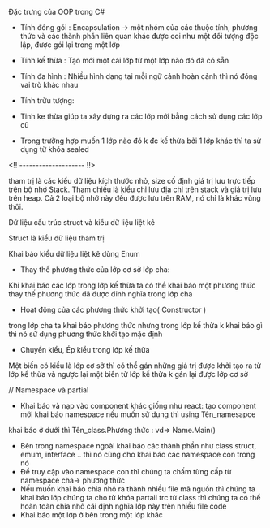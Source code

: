 Đặc trưng của OOP trong C# 

- Tính đóng gói : Encapsulation -> một nhóm của các thuộc tính, phương thức và các thành phần liên quan khác được coi như một đối tượng độc lập, được gói lại trong một lớp 

- Tính kế thừa : Tạo mới một cái lớp từ một lớp nào đó đã có sẵn 

- Tính đa hình : Nhiều hình dạng tại mỗi ngữ cảnh hoàn cảnh thì nó đóng vai trò khác nhau 

- Tính trừu tượng: 



- Tinh ke thừa giúp ta xây dựng ra các lớp mới bằng cách sử dụng các lớp cũ 
- Trong trường hợp muốn 1 lớp nào đó k đc kế thừa bởi 1 lớp khác 
thì ta sử dụng từ khóa sealed

<!! -------------------- !!>

tham trị là các kiểu dữ liệu kích thước nhỏ, size cố định giá trị lưu trực tiếp trên bộ nhớ Stack. Tham chiếu là kiểu chỉ lưu địa chỉ trên stack và giá trị lưu trên heap. Cả 2 loại bộ nhớ này đều được lưu trên RAM, nó chỉ là khác vùng thôi.

Dữ liệu cấu trúc struct và kiểu dữ liệu liệt kê

Struct là kiểu dữ liệu tham trị

Khai báo kiểu dữ liệu liệt kê 
dùng Enum

- Thay thế phương thức của lớp cơ sở lớp cha: 

Khi khai báo các lớp trong lớp kế thừa ta có thể khai báo một phương thức thay thế phương thức đã được đinh nghĩa trong lớp cha 

- Hoạt động của các phương thức khởi tạo( Constructor )

trong lớp cha ta khai báo phương thức nhưng trong lớp kế thừa k khai báo gì thì nó sử dụng phương thức khởi tạo mặc định

- Chuyển kiểu, Ép kiểu trong lớp kế thừa 

Một biến có kiểu là lớp cơ sở thì có thể gán những giá trị được khởi tạo ra từ lớp kế thừa 
và ngược lại một biến từ lớp kế thừa k gán lại được lớp cơ sở 

// Namespace và partial 

- Khai báo và nạp vào component khác giống như react: tạo component mới khai báo namespace nếu muốn sử dụng thì using Tên_namesapce

khai báo ở dưới thì Tên_class.Phương thức : vd=> Name.Main()

- Bên trong namespace ngoài khai báo các thành phần như class struct, emum, interface .. thì nó cũng cho khai báo các namespace con trong nó 
- Để truy cập vào namespace con thì chúng ta chấm từng cấp từ namespace cha-> phương thức
- Nếu muốn khai báo chia nhỏ ra thành nhiều file mã nguồn thì chúng ta khai báo lớp chúng ta cho từ khóa partail trc từ class thì chúng ta có thể hoàn toàn chia nhỏ cái định nghĩa lớp này trên nhiều file code 
- Khai báo một lớp ở bên trong một lớp khác 



